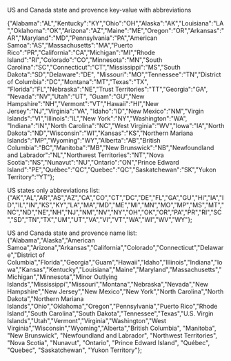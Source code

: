 US and Canada state and provence key-value with abbreviations

{"Alabama":"AL","Kentucky":"KY","Ohio":"OH","Alaska":"AK","Louisiana":"LA","Oklahoma":"OK","Arizona":"AZ","Maine":"ME","Oregon":"OR","Arkansas":"AR","Maryland":"MD","Pennsylvania":"PA","American Samoa":"AS","Massachusetts":"MA","Puerto Rico":"PR","California":"CA","Michigan":"MI","Rhode Island":"RI","Colorado":"CO","Minnesota":"MN","South Carolina":"SC","Connecticut":"CT","Mississippi":"MS","South Dakota":"SD","Delaware":"DE", "Missouri":"MO","Tennessee":"TN","District of Columbia":"DC","Montana":"MT","Texas":"TX", "Florida":"FL","Nebraska":"NE","Trust Territories":"TT","Georgia":"GA",	"Nevada":"NV","Utah":"UT", "Guam":"GU","New Hampshire":"NH","Vermont":"VT","Hawaii":"HI","New Jersey":"NJ","Virginia":"VA", "Idaho":"ID","New Mexico":"NM","Virgin Islands":"VI","Illinois":"IL","New York":"NY","Washington":"WA", "Indiana":"IN","North Carolina":"NC","West Virginia":"WV","Iowa":"IA","North Dakota":"ND","Wisconsin":"WI","Kansas":"KS","Northern Mariana Islands":"MP","Wyoming":"WY","Alberta":"AB","British Columbia":"BC","Manitoba":"MB","New Brunswick":"NB","Newfoundland and Labrador":"NL","Northwest Territories":"NT","Nova Scotia":"NS","Nunavut":"NU","Ontario":"ON","Prince Edward Island":"PE","Québec":"QC","Quebec":"QC","Saskatchewan":"SK","Yukon Territory":"YT"};

US states only abbreviations list:
{"AK","AL","AR","AS","AZ","CA","CO","CT","DC","DE","FL","GA","GU","HI","IA","ID","IL","IN","KS","KY","LA","MA","MD","ME","MI","MN","MO","MP","MS","MT","NC","ND","NE","NH","NJ","NM","NV","NY","OH","OK","OR","PA","PR","RI","SC","SD","TN","TX","UM","UT","VA","VI","VT","WA","WI","WV","WY"};

US and Canada state and provence name list:
{"Alabama","Alaska","American Samoa","Arizona","Arkansas","California","Colorado","Connecticut","Delaware","District of Columbia","Florida","Georgia","Guam","Hawaii","Idaho","Illinois","Indiana","Iowa","Kansas","Kentucky","Louisiana","Maine","Maryland","Massachusetts","Michigan","Minnesota","Minor Outlying Islands","Mississippi","Missouri","Montana","Nebraska","Nevada","New Hampshire","New Jersey","New Mexico","New York","North Carolina","North Dakota","Northern Mariana Islands","Ohio","Oklahoma","Oregon","Pennsylvania","Puerto Rico","Rhode Island","South Carolina","South Dakota","Tennessee","Texas","U.S. Virgin Islands","Utah","Vermont","Virginia","Washington","West Virginia","Wisconsin","Wyoming","Alberta","British Columbia", "Manitoba", "New Brunswick", "Newfoundland and Labrador", "Northwest Territories", "Nova Scotia", "Nunavut", "Ontario",  "Prince Edward Island", "Québec", "Quebec", "Saskatchewan", "Yukon Territory"};
